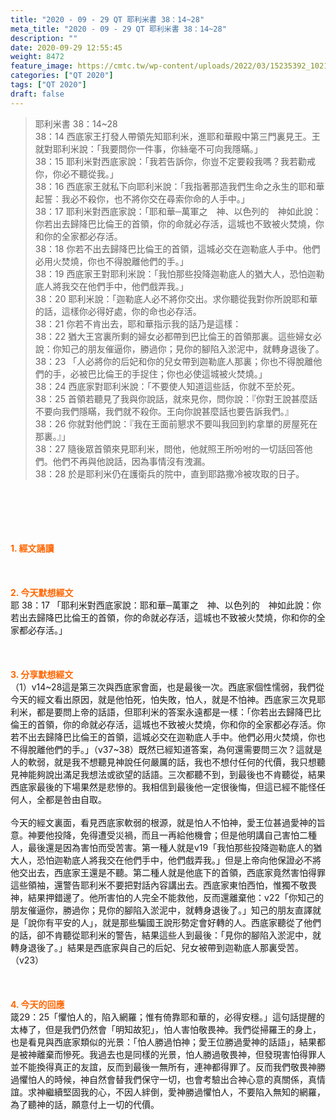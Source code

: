 ```yaml
---
title: "2020 - 09 - 29 QT 耶利米書 38：14~28"
meta_title: "2020 - 09 - 29 QT 耶利米書 38：14~28"
description: ""
date: 2020-09-29 12:55:45
weight: 8472
feature_image: https://cmtc.tw/wp-content/uploads/2022/03/15235392_10211799862337740_180693556567566654_o-1.webp
categories: ["QT 2020"]
tags: ["QT 2020"]
draft: false
---
```


<blockquote>耶利米書 38：14~28<br />
38：14 西底家王打發人帶領先知耶利米，進耶和華殿中第三門裏見王。王就對耶利米說：「我要問你一件事，你絲毫不可向我隱瞞。」<br />
38：15 耶利米對西底家說：「我若告訴你，你豈不定要殺我嗎？我若勸戒你，你必不聽從我。」<br />
38：16 西底家王就私下向耶利米說：「我指著那造我們生命之永生的耶和華起誓：我必不殺你，也不將你交在尋索你命的人手中。」<br />
38：17 耶利米對西底家說：「耶和華─萬軍之　神、以色列的　神如此說：你若出去歸降巴比倫王的首領，你的命就必存活，這城也不致被火焚燒，你和你的全家都必存活。<br />
38：18 你若不出去歸降巴比倫王的首領，這城必交在迦勒底人手中。他們必用火焚燒，你也不得脫離他們的手。」<br />
38：19 西底家王對耶利米說：「我怕那些投降迦勒底人的猶大人，恐怕迦勒底人將我交在他們手中，他們戲弄我。」<br />
38：20 耶利米說：「迦勒底人必不將你交出。求你聽從我對你所說耶和華的話，這樣你必得好處，你的命也必存活。<br />
38：21 你若不肯出去，耶和華指示我的話乃是這樣：<br />
38：22 猶大王宮裏所剩的婦女必都帶到巴比倫王的首領那裏。這些婦女必說：你知己的朋友催逼你，勝過你；見你的腳陷入淤泥中，就轉身退後了。<br />
38：23 「人必將你的后妃和你的兒女帶到迦勒底人那裏；你也不得脫離他們的手，必被巴比倫王的手捉住；你也必使這城被火焚燒。」<br />
38：24 西底家對耶利米說：「不要使人知道這些話，你就不至於死。<br />
38：25 首領若聽見了我與你說話，就來見你，問你說：『你對王說甚麼話不要向我們隱瞞，我們就不殺你。王向你說甚麼話也要告訴我們。』<br />
38：26 你就對他們說：『我在王面前懇求不要叫我回到約拿單的房屋死在那裏。』」<br />
38：27 隨後眾首領來見耶利米，問他，他就照王所吩咐的一切話回答他們。他們不再與他說話，因為事情沒有洩漏。<br />
38：28 於是耶利米仍在護衛兵的院中，直到耶路撒冷被攻取的日子。</blockquote><br />
&nbsp;<br />
<br />
&nbsp;<br />
<br />
<span style="color: #ff6600;"><strong>1. </strong><strong>經文誦讀</strong></span><br />
<br />
<span style="color: #ff6600;"><strong> </strong></span><br />
<br />
<span style="color: #ff6600;"><strong>2. 今天默想</strong><strong>經文<br />
</strong></span>耶 38：17 「耶利米對西底家說：耶和華─萬軍之　神、以色列的　神如此說：你若出去歸降巴比倫王的首領，你的命就必存活，這城也不致被火焚燒，你和你的全家都必存活。」<br />
<br />
&nbsp;<br />
<br />
<span style="color: #ff6600;"><strong>3. 分享默想經文<br />
</strong></span>（1）v14~28這是第三次與西底家會面，也是最後一次。西底家個性懦弱，我們從今天的經文看出原因，就是他怕死，怕失敗，怕人，就是不怕神。西底家三次見耶利米，都是要問上帝的話語，但耶利米的答案永遠都是一樣：「你若出去歸降巴比倫王的首領，你的命就必存活，這城也不致被火焚燒，你和你的全家都必存活。你若不出去歸降巴比倫王的首領，這城必交在迦勒底人手中。他們必用火焚燒，你也不得脫離他們的手。」（v37~38）既然已經知道答案，為何還需要問三次？這就是人的軟弱，就是我不想聽見神說任何嚴厲的話，我也不想付任何的代價，我只想聽見神能夠說出滿足我想法或欲望的話語。三次都聽不到，到最後也不肯聽從，結果西底家最後的下場果然是悲慘的。我相信到最後他一定很後悔，但這已經不能怪任何人，全都是咎由自取。<br />
<br />
今天的經文裏面，看見西底家軟弱的根源，就是怕人不怕神，愛王位甚過愛神的旨意。神要他投降，免得遭受災禍，而且一再給他機會；但是他明講自己害怕二種人，最後還是因為害怕而受苦害。第一種人就是v19「我怕那些投降迦勒底人的猶大人，恐怕迦勒底人將我交在他們手中，他們戲弄我。」但是上帝向他保證必不將他交出去，西底家王還是不聽。第二種人就是他底下的首領，西底家竟然害怕得罪這些領袖，還警告耶利米不要把對話內容講出去。西底家東怕西怕，惟獨不敬畏神，結果押錯邊了。他所害怕的人完全不能救他，反而還離棄他：v22「你知己的朋友催逼你，勝過你；見你的腳陷入淤泥中，就轉身退後了。」知己的朋友直譯就是「說你有平安的人」，就是那些騙國王說形勢定會好轉的人。西底家聽從了他們的話，卻不肯聽從耶利米的警告，結果這些人到最後：「見你的腳陷入淤泥中，就轉身退後了。」結果是西底家與自己的后妃、兒女被帶到迦勒底人那裏受苦。（v23）<br />
<br />
&nbsp;<br />
<br />
<span style="color: #ff6600;"><strong>4. 今天的回應<br />
</strong></span>箴29：25「懼怕人的，陷入網羅；惟有倚靠耶和華的，必得安穩。」這句話提醒的太棒了，但是我們仍然會「明知故犯」，怕人害怕敬畏神。我們從掃羅王的身上，也是看見與西底家類似的光景：「怕人勝過怕神；愛王位勝過愛神的話語」，結果都是被神離棄而慘死。我過去也是同樣的光景，怕人勝過敬畏神，但發現害怕得罪人並不能換得真正的友誼，反而到最後一無所有，連神都得罪了。反而我們敬畏神勝過懼怕人的時候，神自然會替我們保守一切，也會考驗出合神心意的真關係，真情誼。求神繼續堅固我的心，不因人絆倒，愛神勝過懼怕人，不要陷入無知的網羅，為了聽神的話，願意付上一切的代價。<br />
<br />
&nbsp;
        